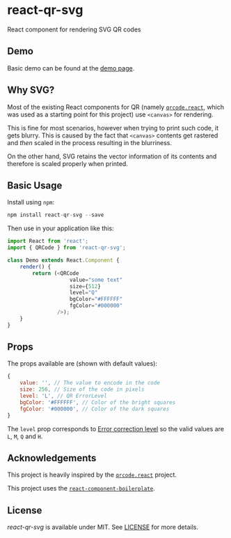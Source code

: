 # react-qr-svg
React component for rendering SVG QR codes

## Demo
Basic demo can be found at the [demo page](https://no23reason.github.io/react-qr-svg/).

## Why SVG?
Most of the existing React components for QR (namely [`qrcode.react`](https://github.com/zpao/qrcode.react), which was used as a starting point for this project) use `<canvas>` for rendering.

This is fine for most scenarios, however when trying to print such code, it gets blurry. This is caused by the fact that `<canvas>` contents get rastered and *then* scaled in the process resulting in the blurriness.

On the other hand, SVG retains the vector information of its contents and therefore is scaled properly when printed.

## Basic Usage

Install using `npm`:
```js
npm install react-qr-svg --save
```

Then use in your application like this:

```js
import React from 'react';
import { QRCode } from 'react-qr-svg';

class Demo extends React.Component {
    render() {
        return (<QRCode
                    value="some text"
                    size={512}
                    level="Q"
                    bgColor="#FFFFFF"
                    fgColor="#000000"
                />);
    }
}
```

## Props
The props available are (shown with default values):
```js
{
    value: '', // The value to encode in the code
    size: 256, // Size of the code in pixels
    level: 'L', // QR ErrorLevel
    bgColor: '#FFFFFF', // Color of the bright squares
    fgColor: '#000000', // Color of the dark squares
}
```

The `level` prop corresponds to [Error correction level](https://en.wikipedia.org/wiki/QR_code#Error_correction) so the valid values are `L`, `M`, `Q` and `H`.

## Acknowledgements
This project is heavily inspired by the [`qrcode.react`](https://github.com/zpao/qrcode.react) project.

This project uses the [`react-component-boilerplate`](https://github.com/survivejs/react-component-boilerplate).

## License

*react-qr-svg* is available under MIT. See [LICENSE](https://github.com/no23reason/react-qr-svg/tree/master/LICENSE) for more details.
